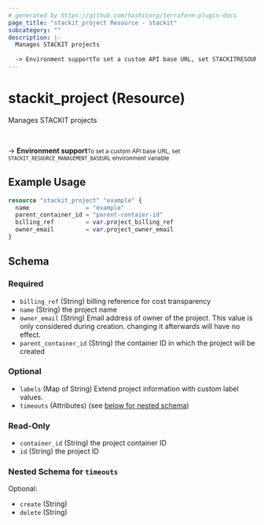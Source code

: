 ```yaml
---
# generated by https://github.com/hashicorp/terraform-plugin-docs
page_title: "stackit_project Resource - stackit"
subcategory: ""
description: |-
  Manages STACKIT projects
  
  -> Environment supportTo set a custom API base URL, set STACKITRESOURCEMANAGEMENT_BASEURL environment variable
---
```


# stackit_project (Resource)

Manages STACKIT projects

<br />

-> __Environment support__<small>To set a custom API base URL, set <code>STACKIT_RESOURCE_MANAGEMENT_BASEURL</code> environment variable </small>

## Example Usage

```terraform
resource "stackit_project" "example" {
  name                = "example"
  parent_container_id = "parent-contaier-id"
  billing_ref         = var.project_billing_ref
  owner_email         = var.project_owner_email
}
```

<!-- schema generated by tfplugindocs -->
## Schema

### Required

- `billing_ref` (String) billing reference for cost transparency
- `name` (String) the project name
- `owner_email` (String) Email address of owner of the project. This value is only considered during creation. changing it afterwards will have no effect.
- `parent_container_id` (String) the container ID in which the project will be created

### Optional

- `labels` (Map of String) Extend project information with custom label values.
- `timeouts` (Attributes) (see [below for nested schema](#nestedatt--timeouts))

### Read-Only

- `container_id` (String) the project container ID
- `id` (String) the project ID

<a id="nestedatt--timeouts"></a>
### Nested Schema for `timeouts`

Optional:

- `create` (String)
- `delete` (String)


